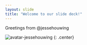 ```yaml
---
layout: slide
title: "Welcome to our slide deck!"
---
```


Greetings from @jessehouwing

![avatar-jessehouwing](https://avatars.githubusercontent.com/u/4173387?v=4)
{: .center}
